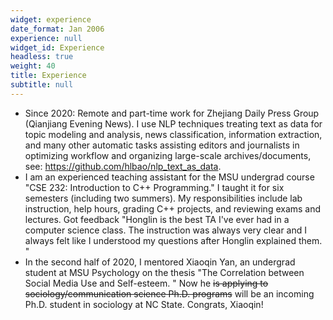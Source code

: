 ```yaml
---
widget: experience
date_format: Jan 2006
experience: null
widget_id: Experience
headless: true
weight: 40
title: Experience
subtitle: null
---
```

* Since 2020: Remote and part-time work for Zhejiang Daily Press Group (Qianjiang Evening News). I use NLP techniques treating text as data for topic modeling and analysis, news classification, information extraction, and many other automatic tasks assisting editors and journalists in optimizing workflow and organizing large-scale archives/documents, see: https://github.com/hlbao/nlp_text_as_data.
* I am an experienced teaching assistant for the MSU undergrad course "CSE 232: Introduction to C++ Programming." I taught it for six semesters (including two summers). My responsibilities include lab instruction, help hours, grading C++ projects, and reviewing exams and lectures. Got feedback "Honglin is the best TA I've ever had in a computer science class. The instruction was always very clear and I always felt like I understood my questions after Honglin explained them. "
* In the second half of 2020, I mentored Xiaoqin Yan, an undergrad student at MSU Psychology on the thesis "The Correlation between Social Media Use and Self-esteem. " Now he ~~is applying to sociology/communication science Ph.D. programs~~ will be an incoming Ph.D. student in sociology at NC State. Congrats, Xiaoqin!